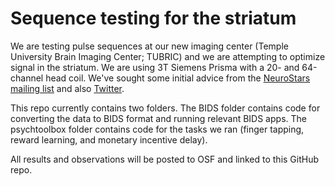 # Sequence testing for the striatum
We are testing pulse sequences at our new imaging center (Temple University Brain Imaging Center; TUBRIC) and we are attempting to optimize signal in the striatum. We are using 3T Siemens Prisma with a 20- and 64-channel head coil. We've sought some initial advice from the [NeuroStars mailing list][1] and also [Twitter][2].

This repo currently contains two folders. The BIDS folder contains code for converting the data to BIDS format and running relevant BIDS apps. The psychtoolbox folder contains code for the tasks we ran (finger tapping, reward learning, and monetary incentive delay).

All results and observations will be posted to OSF and linked to this GitHub repo.

[1]: https://neurostars.org/t/advice-for-optimizing-subcortical-signal-with-phased-array-head-coils/1504

[2]: https://twitter.com/neuroquestion/status/980452346973966337
